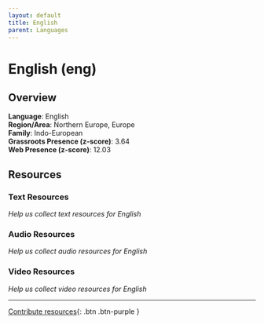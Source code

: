 ```yaml
---
layout: default
title: English
parent: Languages
---
```


# English (eng)

## Overview

**Language**: English  
**Region/Area**: Northern Europe, Europe  
**Family**: Indo-European  
**Grassroots Presence (z-score)**: 3.64  
**Web Presence (z-score)**: 12.03  

## Resources

### Text Resources
*Help us collect text resources for English*

### Audio Resources
*Help us collect audio resources for English*

### Video Resources
*Help us collect video resources for English*

---

[Contribute resources](https://forms.office.com/e/1SfLJx3u1r){: .btn .btn-purple }

